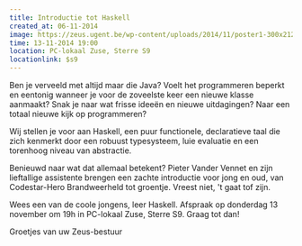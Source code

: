```yaml
---
title: Introductie tot Haskell
created_at: 06-11-2014
image: https://zeus.ugent.be/wp-content/uploads/2014/11/poster1-300x212.png
time: 13-11-2014 19:00
location: PC-lokaal Zuse, Sterre S9
locationlink: $s9
---
```



Ben je verveeld met altijd maar die Java? Voelt het programmeren beperkt en eentonig wanneer je voor de zoveelste keer een nieuwe klasse aanmaakt? Snak je naar wat frisse ideeën en nieuwe uitdagingen? Naar een totaal nieuwe kijk op programmeren?

Wij stellen je voor aan Haskell, een puur functionele, declaratieve taal die zich kenmerkt door een robuust typesysteem, luie evaluatie en een torenhoog niveau van abstractie.

Benieuwd naar wat dat allemaal betekent? Pieter Vander Vennet en zijn lieftallige assistente brengen een zachte introductie voor jong en oud, van Codestar-Hero Brandweerheld tot groentje. Vreest niet, 't gaat tof zijn.

Wees een van de coole jongens, leer Haskell. Afspraak op donderdag 13 november om 19h in PC-lokaal Zuse, Sterre S9. Graag tot dan!

Groetjes van uw Zeus-bestuur
